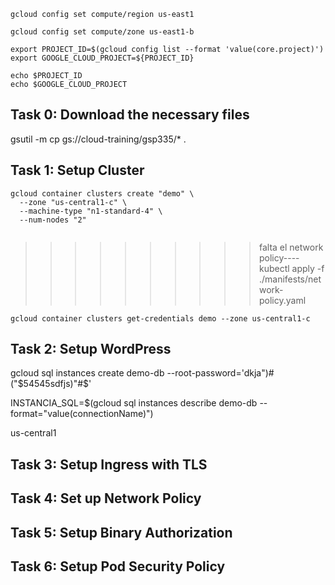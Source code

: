 ```
gcloud config set compute/region us-east1
```
```
gcloud config set compute/zone us-east1-b
```

```
export PROJECT_ID=$(gcloud config list --format 'value(core.project)')
export GOOGLE_CLOUD_PROJECT=${PROJECT_ID}

echo $PROJECT_ID
echo $GOOGLE_CLOUD_PROJECT
```

## Task 0: Download the necessary files

gsutil -m cp gs://cloud-training/gsp335/* .

## Task 1: Setup Cluster


```
gcloud container clusters create "demo" \
  --zone "us-central1-c" \
  --machine-type "n1-standard-4" \
  --num-nodes "2"
 
```

>>>>>>>>>> falta el network policy----
kubectl apply -f ./manifests/network-policy.yaml

```
gcloud container clusters get-credentials demo --zone us-central1-c
```



## Task 2: Setup WordPress



gcloud sql instances create demo-db --root-password='dkja")#("$54545sdfjs)"#$'

INSTANCIA_SQL=$(gcloud sql instances describe demo-db --format="value(connectionName)")

us-central1



## Task 3: Setup Ingress with TLS











## Task 4: Set up Network Policy




## Task 5: Setup Binary Authorization


## Task 6: Setup Pod Security Policy






